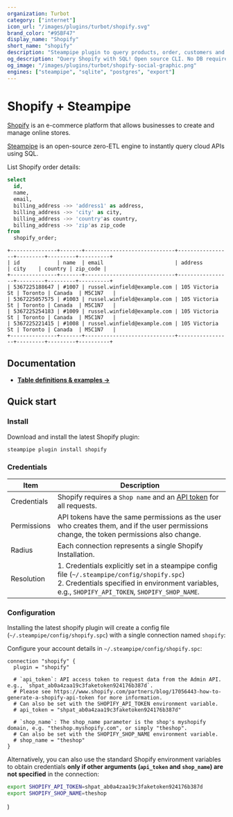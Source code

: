 ```yaml
---
organization: Turbot
category: ["internet"]
icon_url: "/images/plugins/turbot/shopify.svg"
brand_color: "#95BF47"
display_name: "Shopify"
short_name: "shopify"
description: "Steampipe plugin to query products, order, customers and more from Shopify."
og_description: "Query Shopify with SQL! Open source CLI. No DB required."
og_image: "/images/plugins/turbot/shopify-social-graphic.png"
engines: ["steampipe", "sqlite", "postgres", "export"]
---
```


# Shopify + Steampipe

[Shopify](https://shopify.com/) is an e-commerce platform that allows businesses to create and manage online stores.

[Steampipe](https://steampipe.io) is an open-source zero-ETL engine to instantly query cloud APIs using SQL.

List Shopify order details:

```sql
select
  id,
  name,
  email,
  billing_address ->> 'address1' as address,
  billing_address ->> 'city' as city,
  billing_address ->> 'country'as country,
  billing_address ->> 'zip'as zip_code
from
  shopify_order;
```

```
+---------------+-------+-----------------------------+-----------------+---------+---------+----------+
| id            | name  | email                       | address         | city    | country | zip_code |
+---------------+-------+-----------------------------+-----------------+---------+---------+----------+
| 5367225188647 | #1007 | russel.winfield@example.com | 105 Victoria St | Toronto | Canada  | M5C1N7   |
| 5367225057575 | #1003 | russel.winfield@example.com | 105 Victoria St | Toronto | Canada  | M5C1N7   |
| 5367225254183 | #1009 | russel.winfield@example.com | 105 Victoria St | Toronto | Canada  | M5C1N7   |
| 5367225221415 | #1008 | russel.winfield@example.com | 105 Victoria St | Toronto | Canada  | M5C1N7   |
+---------------+-------+-----------------------------+-----------------+---------+---------+----------+
```

## Documentation

- **[Table definitions & examples →](/plugins/turbot/shopify/tables)**

## Quick start

### Install

Download and install the latest Shopify plugin:

```bash
steampipe plugin install shopify
```

### Credentials

| Item        | Description                                                                                                                                                                                           |
| ----------- | ----------------------------------------------------------------------------------------------------------------------------------------------------------------------------------------------------- |
| Credentials | Shopify requires a `Shop name` and an [API token](https://shopify.dev/docs/apps/auth/admin-app-access-tokens) for all requests.                                                                |
| Permissions | API tokens have the same permissions as the user who creates them, and if the user permissions change, the token permissions also change.                                                         |
| Radius      | Each connection represents a single Shopify Installation.                                                                                                                                           |
| Resolution  | 1. Credentials explicitly set in a steampipe config file (`~/.steampipe/config/shopify.spc`)<br />2. Credentials specified in environment variables, e.g., `SHOPIFY_API_TOKEN`, `SHOPIFY_SHOP_NAME`. |

### Configuration

Installing the latest shopify plugin will create a config file (`~/.steampipe/config/shopify.spc`) with a single connection named `shopify`:

Configure your account details in `~/.steampipe/config/shopify.spc`:

```hcl
connection "shopify" {
  plugin = "shopify"

  # `api_token`: API access token to request data from the Admin API. e.g., `shpat_ab0a4zaa19c3faketoken924176b387d`.
  # Please see https://www.shopify.com/partners/blog/17056443-how-to-generate-a-shopify-api-token for more information.
  # Can also be set with the SHOPIFY_API_TOKEN environment variable.
  # api_token = "shpat_ab0a4zaa19c3faketoken924176b387d"

  # `shop_name`: The shop_name parameter is the shop's myshopify domain, e.g. "theshop.myshopify.com", or simply "theshop".
  # Can also be set with the SHOPIFY_SHOP_NAME environment variable.
  # shop_name = "theshop"
}
```

Alternatively, you can also use the standard Shopify environment variables to obtain credentials **only if other arguments (`api_token` and `shop_name`) are not specified** in the connection:

```sh
export SHOPIFY_API_TOKEN=shpat_ab0a4zaa19c3faketoken924176b387d
export SHOPIFY_SHOP_NAME=theshop
```

)